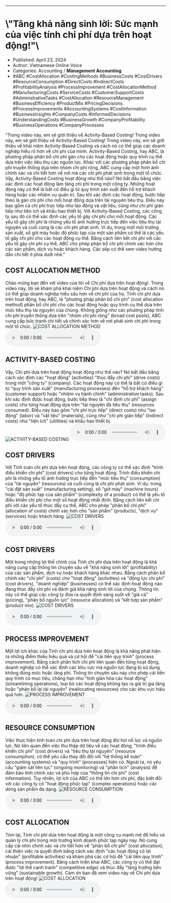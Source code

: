
---

# \\"Tăng khả năng sinh lời: Sức mạnh của việc tính chi phí dựa trên hoạt động!"\\

- Published: April 23, 2024
- Author: Vietnamese Online Voice
- Categories: Accounting / **Management Accounting**
- #ABC #CostAllocation #CostingMethods #BusinessCosts #CostDrivers #ResourceConsumption #DirectCosts #IndirectCosts #ProfitabilityAnalysis #ProcessImprovement #CostAllocationMethod #ManufacturingCosts #ServiceCosts #CustomerSupportCosts #AdministrativeTasks #CostAllocation #ResourceManagement #BusinessEfficiency #ProductMix #PricingDecisions #ProcessImprovements #AccountingSystems #CostInformation #BusinessInsights #CompanyCosts #InformedDecisions #UnderstandingCosts #BusinessGrowth #CompanyProfitability #BusinessOperations #CompanyProcesses

"Trong video này, em sẽ giới thiệu về Activity-Based Costing! Trong video này, em sẽ giới thiệu về Activity-Based Costing! Trong video này, em sẽ giới thiệu về khái niệm Activity-Based Costing và cách nó có thể giúp các doanh nghiệp hiểu rõ hơn về chi phí của mình. Activity-Based Costing, hay ABC, là phương pháp phân bổ chi phí gán cho các hoạt động hoặc quy trình cụ thể dựa trên việc tiêu thụ các nguồn lực. Khác với các phương pháp phân bổ chi phí truyền thống dựa trên nhóm chi phí rộng, ABC cung cấp một hình ảnh chính xác và chi tiết hơn về nơi mà các chi phí phát sinh trong một tổ chức. Vậy, Activity-Based Costing hoạt động như thế nào? Nó bắt đầu bằng việc xác định các hoạt động làm tăng chi phí trong một công ty. Những hoạt động này có thể là bất cứ điều gì từ quy trình sản xuất đến hỗ trợ khách hàng hoặc các nhiệm vụ quản trị. Sau khi xác định các hoạt động, bước tiếp theo là gán chi phí cho mỗi hoạt động dựa trên tài nguyên tiêu thụ. Điều này bao gồm cả chi phí trực tiếp như lao động và vật liệu, cũng như chi phí gián tiếp như tiện ích và khấu hao thiết bị. Với Activity-Based Costing, các công ty sau đó có thể xác định các yếu tố gây chi phí cho mỗi hoạt động. Các yếu tố gây chi phí là những yếu tố ảnh hưởng trực tiếp đến việc tiêu thụ tài nguyên và cuối cùng là các chi phí phát sinh. Ví dụ, trong một môi trường sản xuất, số giờ máy hoặc độ phức tạp của một sản phẩm có thể là các yếu tố gây chi phí cho các hoạt động cụ thể. Bằng cách liên kết chi phí với các yếu tố gây chi phí cụ thể, ABC cho phép phân bổ chi phí chính xác hơn cho các sản phẩm, dịch vụ hoặc khách hàng. Các sếp có thể xem video hướng dẫn chi tiết ở phía dưới nhé."


## COST ALLOCATION METHOD

Chào mừng bạn đến với video của tôi về Chi phí dựa trên hoạt động!. Trong video này, tôi sẽ khám phá khái niệm Chi phí dựa trên hoạt động và cách nó có thể giúp doanh nghiệp hiểu sâu hơn về chi phí của họ. Tính chi phí dựa trên hoạt động, hay ABC, là "phương pháp phân bổ chi phí" (cost allocation method) phân bổ chi phí cho các hoạt động hoặc quy trình cụ thể dựa trên mức tiêu thụ tài nguyên của chúng. Không giống như các phương pháp tính chi phí truyền thống dựa trên "nhóm chi phí rộng" (broad cost pools), ABC cung cấp bức tranh chi tiết và chính xác hơn về nơi phát sinh chi phí trong một tổ chức.
![COST ALLOCATION METHOD](https://http-archiver-apis-production-80.schnworks.com/storage/images/transitions/2024-04-23/transition-16004954801-Montserrat-Black-512DA8.jpg)
<audio controls>
    <source src="https://http-archiver-apis-production-80.schnworks.com/storage/audio/file-60082009049.mp3" type="audio/mpeg">
</audio>



## ACTIVITY-BASED COSTING

Vậy, Chi phí dựa trên hoạt động hoạt động như thế nào? Nó bắt đầu bằng cách xác định các "hoạt động" (activities) "thúc đẩy chi phí" (drive costs) trong một "công ty" (company). Các hoạt động này có thể là bất cứ điều gì từ "quy trình sản xuất" (manufacturing processes) đến "hỗ trợ khách hàng" (customer support) hoặc "nhiệm vụ hành chính" (administrative tasks). Sau khi xác định được hoạt động, bước tiếp theo là "chỉ định chi phí" (assign costs) cho từng hoạt động dựa trên "tài nguyên đã tiêu thụ" (resources consumed). Điều này bao gồm "chi phí trực tiếp" (direct costs) như "lao động" (labor) và "vật liệu" (materials), cũng như "chi phí gián tiếp" (indirect costs) như "tiện ích" (utilities) và khấu hao thiết bị.
![ACTIVITY-BASED COSTING](https://http-archiver-apis-production-80.schnworks.com/storage/images/transitions/2024-04-23/transition-3042865094-Montserrat-ExtraBold-512DA8.jpg)
<audio controls>
    <source src="https://http-archiver-apis-production-80.schnworks.com/storage/audio/file-7885577270.mp3" type="audio/mpeg">
</audio>



## COST DRIVERS

Với Tính toán chi phí dựa trên hoạt động, các công ty có thể xác định "trình điều khiển chi phí" (cost drivers) cho từng hoạt động. Trình điều khiển chi phí là những yếu tố ảnh hưởng trực tiếp đến "mức tiêu thụ" (consumption) của "tài nguyên" (resources) và cuối cùng là chi phí phát sinh. Ví dụ: trong "cài đặt sản xuất" (manufacturing setting), số "giờ máy" (machine hours) hoặc "độ phức tạp của sản phẩm" (complexity of a product) có thể là yếu tố điều khiển chi phí cho một số hoạt động nhất định. Bằng cách liên kết chi phí với các yếu tố thúc đẩy cụ thể, ABC cho phép "phân bổ chi phí" (allocation of costs) chính xác hơn cho "sản phẩm" (products), "dịch vụ" (services) hoặc khách hàng.
![COST DRIVERS](https://http-archiver-apis-production-80.schnworks.com/storage/images/transitions/2024-04-23/transition--13552910153-Montserrat-Black-283593.jpg)
<audio controls>
    <source src="https://http-archiver-apis-production-80.schnworks.com/storage/audio/file-1214601582.mp3" type="audio/mpeg">
</audio>



## COST DRIVERS

Một trong những lợi thế chính của Tính chi phí dựa trên hoạt động là khả năng cung cấp thông tin chuyên sâu về "khả năng sinh lời" (profitability) của các sản phẩm, dịch vụ hoặc khách hàng khác nhau. Bằng cách phân bổ chính xác "chi phí" (costs) cho "hoạt động" (activities) và "động lực chi phí" (cost drivers), "doanh nghiệp" (businesses) có thể xác định hoạt động nào đang thúc đẩy chi phí và đánh giá khả năng sinh lời của chúng. Thông tin này có thể giúp các công ty đưa ra quyết định sáng suốt về "giá cả" (pricing), "phân bổ nguồn lực" (resource allocation) và "kết hợp sản phẩm" (product mix).
![COST DRIVERS](https://http-archiver-apis-production-80.schnworks.com/storage/images/transitions/2024-04-23/transition-3340667397-Montserrat-Regular-004895.jpg)
<audio controls>
    <source src="https://http-archiver-apis-production-80.schnworks.com/storage/audio/file-11572103934.mp3" type="audio/mpeg">
</audio>



## PROCESS IMPROVEMENT

Một lợi ích khác của Tính chi phí dựa trên hoạt động là khả năng phát hiện ra những điểm thiếu hiệu quả và cơ hội để "cải tiến quy trình" (process improvement). Bằng cách phân tích chi phí liên quan đến từng hoạt động, doanh nghiệp có thể xác định các khu vực mà nguồn lực đang bị sử dụng không đúng mức hoặc lãng phí. Thông tin chuyên sâu này cho phép cải tiến quy trình có mục tiêu, chẳng hạn như "tinh giản hóa các hoạt động" (streamlining operations), loại bỏ các hoạt động không tạo ra giá trị gia tăng hoặc "phân bổ lại tài nguyên" (reallocating resources) cho các khu vực hiệu quả hơn.
![PROCESS IMPROVEMENT](https://http-archiver-apis-production-80.schnworks.com/storage/images/transitions/2024-04-23/transition--592269485-Montserrat-Thin-880E4F.jpg)
<audio controls>
    <source src="https://http-archiver-apis-production-80.schnworks.com/storage/audio/file-40488899314.mp3" type="audio/mpeg">
</audio>



## RESOURCE CONSUMPTION

Việc thực hiện tính toán chi phí dựa trên hoạt động đòi hỏi nỗ lực và nguồn lực. Nó liên quan đến việc thu thập dữ liệu về các hoạt động, "trình điều khiển chi phí" (cost drivers) và "tiêu thụ tài nguyên" (resource consumption), có thể yêu cầu thay đổi đối với "hệ thống kế toán" (accounting systems) và "quy trình" (processes) hiện có. Ngoài ra, nó yêu cầu "giám sát liên tục" (ongoing monitoring) và "phân tích" (analysis) để đảm bảo tính chính xác và phù hợp của "thông tin chi phí" (cost information). Tuy nhiên, lợi ích của ABC có thể lớn hơn chi phí, đặc biệt đối với các công ty có "hoạt động phức tạp" (complex operations) hoặc các dòng sản phẩm đa dạng.
![RESOURCE CONSUMPTION](https://http-archiver-apis-production-80.schnworks.com/storage/images/transitions/2024-04-23/transition-6988897280-Montserrat-Regular-512DA8.jpg)
<audio controls>
    <source src="https://http-archiver-apis-production-80.schnworks.com/storage/audio/file-10889763223.mp3" type="audio/mpeg">
</audio>



## COST ALLOCATION

Tóm lại, Tính chi phí dựa trên hoạt động là một công cụ mạnh mẽ để hiểu và quản lý chi phí trong môi trường kinh doanh phức tạp ngày nay. Nó cung cấp cái nhìn chính xác và chi tiết hơn về "phân bổ chi phí" (cost allocation), cải thiện việc ra quyết định bằng cách xác định "các hoạt động có lợi nhuận" (profitable activities) và khám phá các cơ hội để "cải tiến quy trình" (process improvement). Bằng cách triển khai ABC, các công ty có thể đạt được "lợi thế cạnh tranh" (competitive edge) và thúc đẩy "tăng trưởng bền vững" (sustainable growth). Cảm ơn bạn đã xem video này về Chi phí dựa trên hoạt động!
![COST ALLOCATION](https://http-archiver-apis-production-80.schnworks.com/storage/images/transitions/2024-04-23/transition--21050037144-Montserrat-Thin-283593.jpg)
<audio controls>
    <source src="https://http-archiver-apis-production-80.schnworks.com/storage/audio/file-25786118327.mp3" type="audio/mpeg">
</audio>

